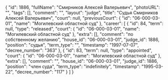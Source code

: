 {
    "id": 1886,
    "fullName": "Смирников Алексей Валерьевич",
    "photoURL": "",
    "tags": [],
    "comment": "",
    "layout": "judge",
    "title": "Судья Смирников Алексей Валерьевич",
    "court": null,
    "previousCourt": {
        "id": "06-000-03-01",
        "name": "Могилевский областной суд"
    },
    "career": [
        {
            "id": 84,
            "term": null,
            "type": "released",
            "court": {
                "id": "06-000-03-01",
                "name": "Могилевский областной суд"
            },
            "extra": [],
            "comment": "по собственному желанию",
            "house_id": "06-000-03-01",
            "judge_id": 1886,
            "position": "судья",
            "term_type": "",
            "timestamp": "1997-07-07",
            "decree_number": "363"
        },
        {
            "id": 83,
            "term": null,
            "type": "appointed",
            "court": {
                "id": "06-000-03-01",
                "name": "Могилевский областной суд"
            },
            "extra": [],
            "comment": "",
            "house_id": "06-000-03-01",
            "judge_id": 1886,
            "position": "член суда",
            "term_type": "indefinitely",
            "timestamp": "1995-03-22",
            "decree_number": "117"
        }
    ]
}